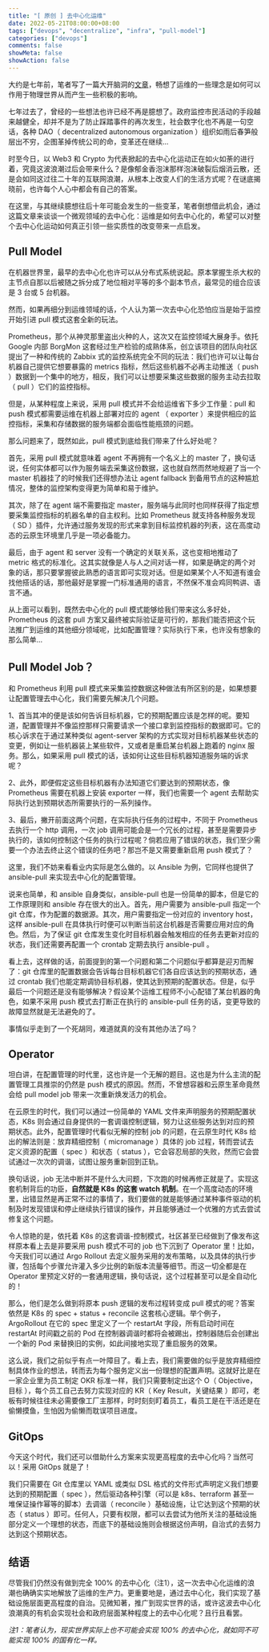 ```yaml
---
title: "[ 原创 ] 去中心化运维"
date: 2022-05-21T08:00:00+08:00
tags: ["devops", "decentralize", "infra", "pull-model"]
categories: ["devops"]
comments: false
showMeta: false
showAction: false
---
```


大约是七年前，笔者写了一篇大开脑洞的[文章](https://colstuwjx.github.io/2015/01/%E5%AF%B9devops%E7%9A%84%E6%80%9D%E8%80%83%E5%92%8C%E6%9E%84%E6%83%B3%E5%BB%BA%E7%AB%8B%E6%9C%BA%E5%99%A8%E4%B8%96%E7%95%8C%E7%9A%84%E7%94%9F%E6%80%81%E7%B3%BB%E7%BB%9F-%E7%BB%93%E5%B1%80%E7%AF%87/)，畅想了运维的一些理念是如何可以作用于物理世界从而产生一些积极的影响。

七年过去了，曾经的一些想法也许已经不再是臆想了。政府监控市民活动的手段越来越健全，却并不是为了防止踩踏事件的再次发生，社会数字化也不再是一句空话，各种 DAO（ decentralized autonomous organization ）组织如雨后春笋般层出不穷，企图革掉传统公司的命，变革还在继续...

时至今日，以 Web3 和 Crypto 为代表掀起的去中心化运动正在如火如荼的进行着，究竟这波浪潮过后会带来什么？是像郁金香泡沫那样泡沫破裂后烟消云散，还是会如同这过往二十年的互联网浪潮，从根本上改变人们的生活方式呢？在谜底揭晓前，也许每个人心中都会有自己的答案。

在这里，与其继续臆想往后十年可能会发生的一些变革，笔者倒想借此机会，通过这篇文章来谈谈一个微观领域的去中心化：运维是如何去中心化的，希望可以对整个去中心化运动如何真正引领一些实质性的改变带来一点启发。

<!--more-->

## Pull Model

在机器世界里，最早的去中心化也许可以从分布式系统说起。原本掌握生杀大权的主节点自那以后被随之拆分成了地位相对平等的多个副本节点，最常见的组合应该是 3 台或 5 台机器。

然而，如果再细分到运维领域的话，个人认为第一次去中心化恐怕应当是始于监控开始引进 pull 模式这套全新的玩法。

Prometheus，那个从神灵那里盗出火种的人，这次又在监控领域大展身手。依托 Google 内部 BorgMon 这套经过生产检验的成熟体系，创立该项目的团队向社区提出了一种和传统的 Zabbix 式的监控系统完全不同的玩法：我们也许可以让每台机器自己提供它想要暴露的 metrics 指标，然后这些机器不必再主动推送（ push ）数据到一个集中的地方，相反，我们可以让想要采集这些数据的服务主动去拉取（ pull ）它们的监控指标。

但是，从某种程度上来说，采用 pull 模式并不会给运维省下多少工作量：pull 和 push 模式都需要运维在机器上部署对应的 agent （ exporter ）来提供相应的监控指标，采集和存储数据的服务端都会面临性能瓶颈的问题。

那么问题来了，既然如此，pull 模式到底给我们带来了什么好处呢？

首先，采用 pull 模式就意味着 agent 不再拥有一个名义上的 master 了，换句话说，任何实体都可以作为服务端去采集这份数据，这也就自然而然地规避了当一个 master 机器挂了的时候我们还得想办法让 agent fallback 到备用节点的这种尴尬情况，整体的监控架构变得更为简单和易于维护。

其次，除了在 agent 端不需要指定 master，服务端与此同时也同样获得了指定想要采集监控指标的机器名单的自主权利。比如 Prometheus 就支持各种服务发现（ SD ）插件，允许通过服务发现的形式来拿到目标监控机器的列表，这在高度动态的云原生环境里几乎是一项必备能力。

最后，由于 agent 和 server 没有一个确定的关联关系，这也变相地推动了 metric 格式的标准化。这其实就像是人与人之间对话一样，如果是确定的两个对象的话，那只要掌握彼此熟悉的语言即可实现对话。但是如果某个人不知道有谁会找他搭话的话，那他最好是掌握一门标准通用的语言，不然保不准会鸡同鸭讲、语言不通。

从上面可以看到，既然去中心化的 pull 模式能够给我们带来这么多好处，Prometheus 的这套 pull 方案又最终被实际验证是可行的，那我们能否把这个玩法推广到运维的其他细分领域呢，比如配置管理？实际执行下来，也许没有想象的那么简单...

## Pull Model Job？

和 Prometheus 利用 pull 模式来采集监控数据这种做法有所区别的是，如果想要让配置管理去中心化，我们需要先解决几个问题。

1、首当其冲的便是该如何告诉目标机器，它的预期配置应该是怎样的呢。要知道，配置管理并不像监控那样只需要请求一个接口拿到监控指标的数据即可。它的核心诉求在于通过某种类似 agent-server 架构的方式实现对目标机器某些状态的变更，例如让一些机器装上某些软件，又或者是重启某台机器上跑着的 nginx 服务。那么，如果采用 pull 模式的话，该如何让这些目标机器知道服务端的诉求呢？

2、此外，即便假定这些目标机器有办法知道它们要达到的预期状态，像 Prometheus 需要在机器上安装 exporter 一样，我们也需要一个 agent 去帮助实际执行达到预期状态所需要执行的一系列操作。

3、最后，撇开前面这两个问题，在实际执行任务的过程中，不同于 Prometheus 去执行一个 http 调用，一次 job 调用可能会是一个冗长的过程，甚至是需要异步执行的，该如何控制这个任务的执行过程呢？倘若应用了错误的状态，我们至少需要一个办法去终止这个错误的任务吧？那岂不是又需要重新启用 push 模式了？

这里，我们不妨来看看业内实际是怎么做的。以 Ansible 为例，它同样也提供了 ansible-pull 来实现去中心化的配置管理。

说来也简单，和 ansible 自身类似，ansible-pull 也是一份简单的脚本，但是它的工作原理则和 ansible 存在很大的出入。首先，用户需要为 ansible-pull 指定一个 git 仓库，作为配置的数据源。其次，用户需要指定一份对应的 inventory host，这样 ansible-pull 在具体执行时便可以判断当前这台机器是否需要应用对应的角色。然后，为了保证 git 仓库发生变化时目标机器会触发相应的任务去更新对应的状态，我们还需要再配置一个 crontab 定期去执行 ansible-pull 。

看上去，这样做的话，前面提到的第一个问题和第二个问题似乎都算是迎刃而解了：git 仓库里的配置数据会告诉每台目标机器它们各自应该达到的预期状态，通过 crontab 我们也能定期调协目标机器，使其达到预期的配置状态。但是，似乎最后一个问题还是没有能够解决？假设某个运维工程师不小心配错了某台机器的角色，如果不采用 push 模式去打断正在执行的 ansible-pull 任务的话，变更导致的故障显然就是无法避免的了。

事情似乎走到了一个死胡同，难道就真的没有其他办法了吗？

## Operator

坦白讲，在配置管理的时代里，这也许是一个无解的题目。这也是为什么主流的配置管理工具推崇的仍然是 push 模式的原因。然而，不曾想容器和云原生革命竟然会给 pull model job 带来一次重新焕发活力的机会。

在云原生的时代，我们可以通过一份简单的 YAML 文件来声明服务的预期配置状态，K8s 则会通过自身提供的一套调谐控制逻辑，努力让这些服务达到对应的预期状态。此外，配置管理时代看似无解的控制 job 的问题，在云原生时代 K8s 给出的解法则是：放弃精细控制（ micromanage ）具体的 job 过程，转而尝试去定义资源的配置（ spec ）和状态（ status ），它会容忍局部的失败，然而它会尝试通过一次次的调谐，试图让服务重新回到正轨。

换句话说，job 无法中断并不是什么大问题，下次跑的时候再修正就是了。实现这套机制背后的功臣，**自然就是 K8s 的这套 watch 机制**。在一个高度动态的环境里，出错显然是再正常不过的事情了，我们要做的就是能够通过某种事件驱动的机制及时发现错误和停止继续执行错误的操作，并且能够通过一个优雅的方式去尝试修复这个问题。

令人惊艳的是，依托着 K8s 的这套调谐-控制模式，社区甚至已经做到了像发布这样原本看上去是非要采用 push 模式不可的 job 也下沉到了 Operator 里！比如，今天我们可以通过 Argo Rollout 去定义服务采用的发布策略，以及具体的执行步骤，包括每个步骤允许灌入多少比例的新版本流量等细节。而这一切全都是在 Operator 里预定义好的一套通用逻辑，换句话说，这个过程甚至可以是全自动化的！

那么，他们是怎么做到将原本 push 逻辑的发布过程转变成 pull 模式的呢？答案依然是 K8s 的 spec + status + reconcile 这套核心逻辑。举个例子，ArgoRollout 在它的 spec 里定义了一个 restartAt 字段，所有启动时间在 restartAt 时间戳之前的 Pod 在控制器调谐时都将会被踢出，控制器随后会创建出一个新的 Pod 来替换旧的实例，如此间接地实现了重启服务的效果。

这么说，我们之前似乎有点一叶障目了。看上去，我们需要做的似乎是放弃精细控制具体作业的想法，转而去为每个服务定义出一份理想的配置声明。这就好比是在一家企业里为员工制定 OKR 标准一样，我们只需要制定出这个 O（ Objective，目标 ），每个员工自己去努力实现对应的 KR（ Key Result，关键结果 ）即可，老板有时候往往未必需要像工厂主那样，时时刻刻盯着员工，看员工是在干活还是在偷懒摸鱼，生怕因为偷懒而耽误项目进度。

## GitOps

今天这个时代，我们还可以借助什么方案来实现更高程度的去中心化吗？当然可以！采用 GitOps 就是了！

我们只需要在 Git 仓库里以 YAML 或类似 DSL 格式的文件形式声明定义我们想要达到的预期配置（ spec ），然后驱动各种引擎（可以是 k8s、terraform 甚至一堆保证操作幂等的脚本）去调谐（ reconcile ）基础设施，让它达到这个预期的状态（ status ）即可。任何人，只要有权限，都可以去尝试为他所关注的基础设施部分定义一个理想的状态，而底下的基础设施则会根据这份声明，自治式的去努力达到这个预期状态。

## 结语

尽管我们仍然没有做到完全 100% 的去中心化（注1），这一次去中心化运维的浪潮也确确实实地解放了运维的生产力。更重要地是，通过去中心化，我们实现了基础设施层面更高程度的自治。见微知著，推广到现实世界的话，或许这波去中心化浪潮真的有机会实现社会和政府层面某种程度上的去中心化呢？且行且看罢。

*注1：笔者认为，现实世界实际上也不可能会实现 100% 的去中心化，就如同不可能实现 100% 的国有化一样。*
